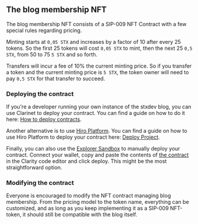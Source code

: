 ## The blog membership NFT

The blog membership NFT consists of a SIP-009 NFT Contract with a few special rules regarding pricing.

Minting starts at `0,05 STX` and increases by a factor of 10 after every 25 tokens. So the first 25 tokens will cost `0,05 STX` to mint, then the next 25 `0,5 STX`, from 50 to 75 `5 STX` and so forth.

Transfers will incur a fee of 10% the current minting price. So if you transfer a token and the current minting price is `5 STX`, the token owner will need to pay `0,5 STX` for that transfer to succeed.

### Deploying the contract

If you're a developer running your own instance of the stxdev blog, you can use Clarinet to deploy your contract. You can find a guide on how to do it here: [How to deploy contracts](https://docs.hiro.so/clarinet/guides/how-to-deploy-contracts).

Another alternative is to use [Hiro Platform](https://platform.hiro.so/). You can find a guide on how to use Hiro Platform to deploy your contract here: [Deploy Project](https://docs.hiro.so/platform/guides/deploy-project).

Finally, you can also use the [Explorer Sandbox](https://explorer.hiro.so/sandbox/deploy?chain=mainnet) to manually deploy your contract. Connect your wallet, copy and paste the contents of [the contract](./contracts/stxdev.clar) in the Clarity code editor and click deploy. This might be the most straightforward option.

### Modifying the contract

Everyone is encouraged to modify the NFT contract managing blog membership. From the pricing model to the token name, everything can be customized, and as long as you keep implementing it as a SIP-009 NFT-token, it should still be compatible with the blog itself.
